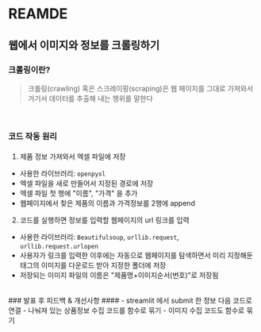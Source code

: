 # REAMDE 
## 웹에서 이미지와 정보를 크롤링하기

### 크롤링이란?
> 크롤링(crawling) 혹은 스크레이핑(scraping)은 웹 페이지를 그대로 가져와서 거기서 데이터를 추출해 내는 행위를 말한다

<Br>

### 코드 작동 원리
#### 
1) 제품 정보 가져와서 엑셀 파일에 저장
* 사용한 라이브러리: `openpyxl`
* 엑셀 파일을 새로 만들어서 지정된 경로에 저장
* 엑셀 파일 첫 행에 "이름", "가격" 을 추가
* 웹페이지에서 찾은 제품의 이름과 가격정보를 2행에 append

2) 코드를 실행하면 정보를 입력할 웹페이지의 url 링크를 입력
* 사용한 라이브러리: `Beautifulsoup`, `urllib.request`, `urllib.request.urlopen`
* 사용자가 링크를 입력한 이후에는 자동으로 웹페이지를 탐색하면서 미리 지정해둔 태그의 이미지를 다운로드 받아 지정한 폴더에 저장
* 저장되는 이미지 파일의 이름은 "제품명+이미지순서(번호)"로 저장됨
<br>
### 발표 후 피드백 & 개선사항
####
- streamlit 에서 submit 한 정보 다음 코드로 연결
- 나눠져 있는 상품정보 수집 코드를 함수로 묶기
- 이미지 수집 코드도 함수로 묶기

